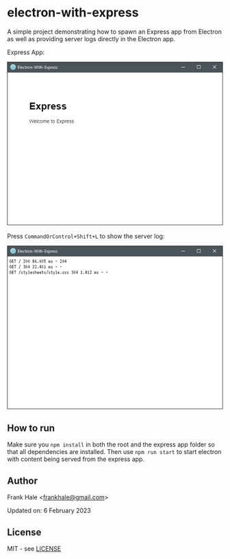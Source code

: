 # electron-with-express

A simple project demonstrating how to spawn an Express app from Electron as well
as providing server logs directly in the Electron app.

Express App:

![Express-App](screenshots/express-app.png)

Press `CommandOrControl+Shift+L` to show the server log:

![Server-Log](screenshots/server-log.png)

## How to run

Make sure you `npm install` in both the root and the express app folder so that
all dependencies are installed. Then use `npm run start` to start electron with
content being served from the express app.

## Author

Frank Hale &lt;frankhale@gmail.com&gt;

Updated on: 6 February 2023

## License

MIT - see [LICENSE](LICENSE)
